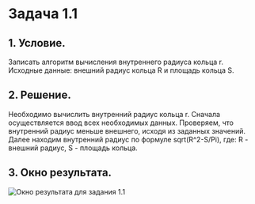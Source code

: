 # Задача 1.1

## 1. Условие.
Записать алгоритм вычисления внутреннего радиуса кольца r. Исходные данные: внешний радиус кольца R и площадь кольца S.

## 2. Решение.
Необходимо вычислить внутренний радиус кольца r. Сначала осуществляется ввод всех необходимых данных. Проверяем, что внутренний радиус меньше внешнего, исходя из заданных значений. Далее находим внутренний радиус  по формуле sqrt(R^2-S/Pi), где:
R - внешний радиус, S - площадь кольца.

## 3. Окно результата.
![Окно результата для задания 1.1](http://C:\Users\Дарья\Documents\практика)
